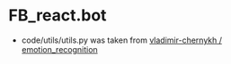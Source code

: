 # FB_react.bot

- code/utils/utils.py was taken from <a href="https://github.com/vladimir-chernykh/emotion_recognition/tree/cb91033ef138426cb860c83acb5b56ba1d9db418">vladimir-chernykh
/
emotion_recognition</a>
